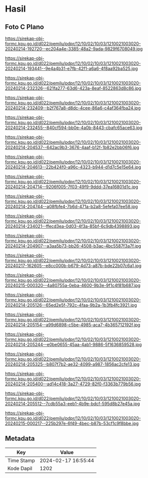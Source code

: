 # Hasil

## Foto C Plano

https://sirekap-obj-formc.kpu.go.id/d022/pemilu/pdpr/12/10/02/10/03/1210021003020-20240214-192720--ec204a4e-3385-48a2-9ada-9829f6708049.jpg

https://sirekap-obj-formc.kpu.go.id/d022/pemilu/pdpr/12/10/02/10/03/1210021003020-20240214-193441--9e4a4b31-e7fb-42f1-a6a6-4f8aa92ba525.jpg

https://sirekap-obj-formc.kpu.go.id/d022/pemilu/pdpr/12/10/02/10/03/1210021003020-20240214-232326--621fa277-63d6-423a-8eaf-8522863d8c86.jpg

https://sirekap-obj-formc.kpu.go.id/d022/pemilu/pdpr/12/10/02/10/03/1210021003020-20240214-232409--b2f767a8-d8dc-4cee-86a6-c4af364fba24.jpg

https://sirekap-obj-formc.kpu.go.id/d022/pemilu/pdpr/12/10/02/10/03/1210021003020-20240214-232455--840cf594-bb0e-4a0b-8443-cbafc65ace63.jpg

https://sirekap-obj-formc.kpu.go.id/d022/pemilu/pdpr/12/10/02/10/03/1210021003020-20240214-204537--642ac9b3-3676-4aaf-b12f-1b82e2bb06f6.jpg

https://sirekap-obj-formc.kpu.go.id/d022/pemilu/pdpr/12/10/02/10/03/1210021003020-20240214-204613--22b424f0-a96c-4323-b944-d1d7c5e15e64.jpg

https://sirekap-obj-formc.kpu.go.id/d022/pemilu/pdpr/12/10/02/10/03/1210021003020-20240214-204714--9206f005-7f03-49f9-9ddd-37ea16801d1c.jpg

https://sirekap-obj-formc.kpu.go.id/d022/pemilu/pdpr/12/10/02/10/03/1210021003020-20240214-204744--a08fbfe4-7b6d-471a-b2a8-5efefa07ee58.jpg

https://sirekap-obj-formc.kpu.go.id/d022/pemilu/pdpr/12/10/02/10/03/1210021003020-20240214-234021--ffecd3ea-0d03-4f3a-85bf-6c9db4398893.jpg

https://sirekap-obj-formc.kpu.go.id/d022/pemilu/pdpr/12/10/02/10/03/1210021003020-20240214-204907--a3aa5b73-bb26-4508-b3ac-4bc5587f3a7f.jpg

https://sirekap-obj-formc.kpu.go.id/d022/pemilu/pdpr/12/10/02/10/03/1210021003020-20240217-162605--e8cc000b-b679-4d73-a87b-bde22b07c6a1.jpg

https://sirekap-obj-formc.kpu.go.id/d022/pemilu/pdpr/12/10/02/10/03/1210021003020-20240215-000320--4a80755a-0eba-4600-9b3e-9f1c4f81b687.jpg

https://sirekap-obj-formc.kpu.go.id/d022/pemilu/pdpr/12/10/02/10/03/1210021003020-20240214-205126--65ed2e5f-792c-4faa-9b2a-1b3fb4fc3921.jpg

https://sirekap-obj-formc.kpu.go.id/d022/pemilu/pdpr/12/10/02/10/03/1210021003020-20240214-205154--a99d6898-c5be-4985-aca7-4b365712192f.jpg

https://sirekap-obj-formc.kpu.go.id/d022/pemilu/pdpr/12/10/02/10/03/1210021003020-20240214-205244--e0be0655-45aa-4ab1-9886-5f1636859528.jpg

https://sirekap-obj-formc.kpu.go.id/d022/pemilu/pdpr/12/10/02/10/03/1210021003020-20240214-205325--b807f7b2-ae32-4099-a987-1856ac2cfe13.jpg

https://sirekap-obj-formc.kpu.go.id/d022/pemilu/pdpr/12/10/02/10/03/1210021003020-20240214-205400--ad14c418-3a27-4729-82f0-f3363b779b56.jpg

https://sirekap-obj-formc.kpu.go.id/d022/pemilu/pdpr/12/10/02/10/03/1210021003020-20240214-205512--7cdb55a3-eeb1-4b9e-bdcf-595d8b27e45a.jpg

https://sirekap-obj-formc.kpu.go.id/d022/pemilu/pdpr/12/10/02/10/03/1210021003020-20240215-000217--225b297e-6f49-4bec-b87b-53cf1c9f8bbe.jpg


## Metadata

| Key        | Value               |
| ---------- | ------------------- |
| Time Stamp | 2024-02-17 16:55:44 |
| Kode Dapil | 1202                |



